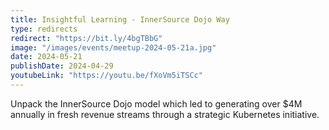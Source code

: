 ```yaml
---
title: Insightful Learning - InnerSource Dojo Way
type: redirects
redirect: "https://bit.ly/4bgTBbG"
image: "/images/events/meetup-2024-05-21a.jpg"
date: 2024-05-21
publishDate: 2024-04-29
youtubeLink: "https://youtu.be/fXoVm5iTSCc"
---
```


Unpack the InnerSource Dojo model which led to generating over $4M annually in fresh revenue streams through a strategic Kubernetes initiative. 




